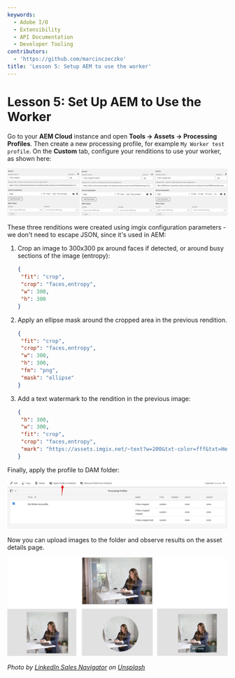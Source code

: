 ```yaml
---
keywords:
  - Adobe I/O
  - Extensibility
  - API Documentation
  - Developer Tooling
contributors:
  - 'https://github.com/marcinczeczko'
title: 'Lesson 5: Setup AEM to use the worker'
---
```


# Lesson 5: Set Up AEM to Use the Worker

Go to your **AEM Cloud** instance and open **Tools -> Assets -> Processing Profiles**. Then create a new processing profile, for example `My Worker test profile`. On the **Custom** tab, configure your renditions to use your worker, as shown here:

![Config of custom renditions](assets/processing-profile-1800.png)

These three renditions were created using imgix configuration parameters - we don't need to escape JSON, since it's used in AEM:

1. Crop an image to 300x300 px around faces if detected, or around busy sections of the image (entropy):
   
   ```json
   {
    "fit": "crop",
    "crop": "faces,entropy",
    "w": 300,
    "h": 300
   }
   ```

2. Apply an ellipse mask around the cropped area in the previous rendition.
   
   ```json
   {
    "fit": "crop",
    "crop": "faces,entropy",
    "w": 300,
    "h": 300,
    "fm": "png",
    "mask": "ellipse"
   }
   ```

3. Add a text watermark to the rendition in the previous image:
   
   ```json
   {
    "h": 300,
    "w": 300,
    "fit": "crop",
    "crop": "faces,entropy",
    "mark": "https://assets.imgix.net/~text?w=200&txt-color=fff&txt=Hello+world&txt-size=16&txt-lead=0&txt-pad=15&bg=80002228&txt-font=Avenir-Heavy"
   }
   ```

Finally, apply the profile to DAM folder:

![Apply Profile to Folder](assets/apply-profile-to-folder.png)

Now you can upload images to the folder and observe results on the asset details page.

![Renditions list in Asset view](assets/worker-results.png) 

*Photo by [LinkedIn Sales Navigator](https://unsplash.com/@linkedinsalesnavigator?utm_source=unsplash&amp;utm_medium=referral&amp;utm_content=creditCopyText) on [Unsplash](https://unsplash.com/s/photos/women-sitting?utm_source=unsplash&amp;utm_medium=referral&amp;utm_content=creditCopyText)* 
